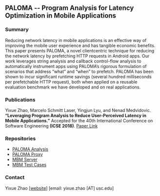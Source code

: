 ## PALOMA -- Program Analysis for Latency Optimization in Mobile Applications
### Summary
Reducing network latency in mobile applications is an effective
way of improving the mobile user experience and has tangible
economic benefits. This paper presents PALOMA, a novel clientcentric
technique for reducing the network latency by prefetching
HTTP requests in Android apps. Our work leverages string analysis
and callback control-flow analysis to automatically instrument
apps using PALOMA’s rigorous formulation of scenarios that address
“what” and “when” to prefetch. PALOMA has been shown
to incur significant runtime savings (several hundred milliseconds
per prefetchable HTTP request), both when applied on a reusable
evaluation benchmark we have developed and on real applications.

### Publications
Yixue Zhao, Marcelo Schmitt Laser, Yingjun Lyu, and Nenad Medvidovic. **“Leveraging Program Analysis to Reduce
User-Perceived Latency in Mobile Applications.”** Accepted for the 40th International Conference on Software Engineering **(ICSE 2018)**.
[Paper Link](https://softarch.usc.edu/~yixue/mypapers/ICSE2018_PALOMA.pdf)

### Repositories
* [PALOMA Analysis](https://github.com/felicitia/PALOMA-Analysis) 
* [PALOMA Proxy](https://github.com/felicitia/XposedProxy)
* [MBM Server](https://github.com/felicitia/PALOMA-MBM-Server)
* [MBM Test Cases](https://github.com/felicitia/PALOMA-MBM)

### Contact
Yixue Zhao [[website]](https://softarch.usc.edu/~yixue/) [email: yixue.zhao [AT] usc.edu]
